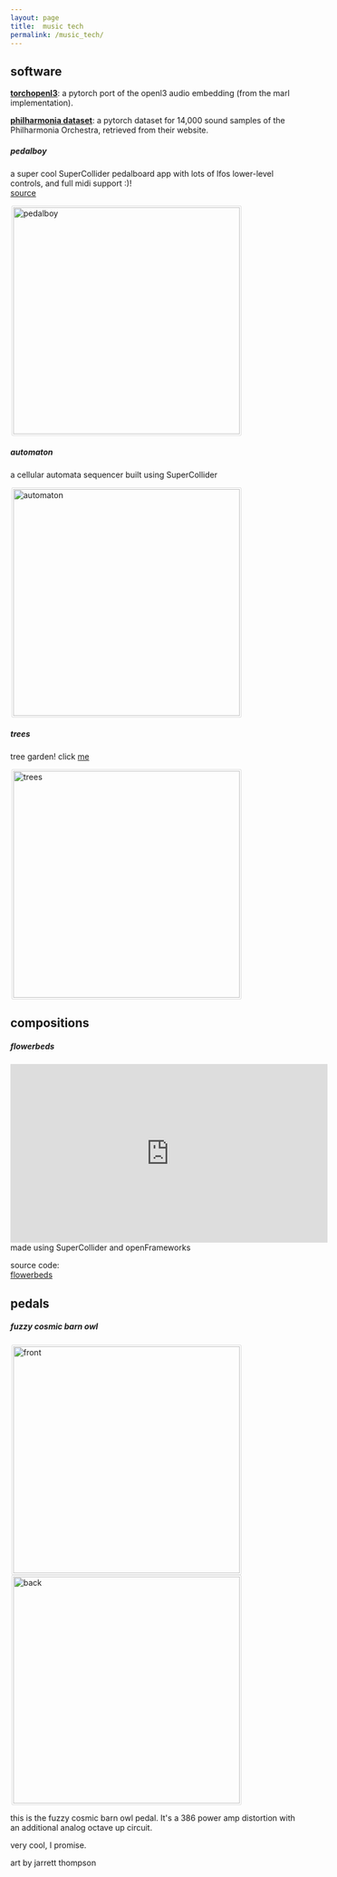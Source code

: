 ```yaml
---
layout: page
title:  music tech
permalink: /music_tech/
---
```


## software

[**torchopenl3**](https://github.com/hugofloresgarcia/torchopenl3): a pytorch port of the openl3 audio embedding (from the marl implementation). 

[**philharmonia dataset**](https://github.com/hugofloresgarcia/philharmonia-dataset): a pytorch dataset for 14,000 sound samples of the Philharmonia Orchestra, retrieved from their website. 

##### pedalboy

a super cool SuperCollider pedalboard app with lots of lfos lower-level controls, and full midi support :)!  
[source](https://github.com/hugofloresgarcia/pedalboy)

<img src="../img/pedalboy.png" title="" alt="pedalboy" width="366">

##### automaton

a cellular automata sequencer built using SuperCollider

<img src="../img/automaton.png" title="" alt="automaton" width="368">

##### trees

tree garden! click [me](../trees)

![trees](../img/trees-demo.png)

## compositions

##### flowerbeds

<iframe width="560" height="315" src="https://www.youtube.com/embed/1OFTEvNSGOg" frameborder="0" allow="accelerometer; autoplay; encrypted-media; gyroscope; picture-in-picture" allowfullscreen></iframe>  
made using SuperCollider and openFrameworks

source code:  
[flowerbeds](https://github.com/hugofloresgarcia/flowerbeds)

## pedals

##### fuzzy cosmic barn owl

<style>
img {
  border: 1px solid #ddd;
  border-radius: 2px;
  padding: 2px;
  width: 400px;
  margin-left: 2px;
}
img:hover {
  box-shadow: 0 0 2px 1px rgba(0, 140, 186, 0.5);
}
</style>

<body>
<div class="row">
  <div class="col s12 m3">
      <a target="_blank" href="../img/fuzzybarnowl-front.jpeg">  <img src="../img/fuzzybarnowl-front.jpeg" alt="front">
      </a>
  </div>
  <div class="col s12 m9">
      <a target="_blank" href="../img/fuzzybarnowl-back.png"> <img src="../img/fuzzybarnowl-back.png" alt="back">
      </a>
  </div>
</div>

</body>

this is the fuzzy cosmic barn owl pedal. It's a 386 power amp distortion with an additional analog octave up circuit.

very cool, I promise.

art by jarrett thompson
